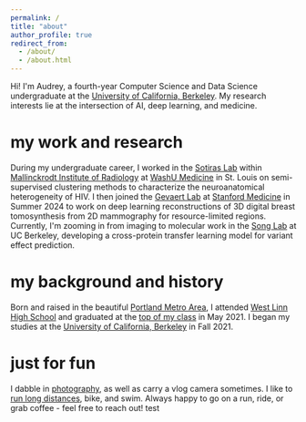 ```yaml
---
permalink: /
title: "about"
author_profile: true
redirect_from: 
  - /about/
  - /about.html
---
```


Hi! I'm Audrey, a fourth-year Computer Science and Data Science undergraduate at the [University of California, Berkeley](https://www.berkeley.edu/). My research interests lie at the intersection of AI, deep learning, and medicine.

my work and research
======
During my undergraduate career, I worked in the [Sotiras Lab](https://www.mir.wustl.edu/research/research-centers/computational-imaging-research-center-circ/labs/sotiras-lab/) within [Mallinckrodt Institute of Radiology](https://www.mir.wustl.edu/) at [WashU Medicine](https://medicine.wustl.edu/) in St. Louis on semi-supervised clustering methods to characterize the neuroanatomical heterogeneity of HIV. I then joined the [Gevaert Lab](https://med.stanford.edu/gevaertlab.html) at [Stanford Medicine](https://med.stanford.edu/) in Summer 2024 to work on deep learning reconstructions of 3D digital breast tomosynthesis from 2D mammography for resource-limited regions. Currently, I'm zooming in from imaging to molecular work in the [Song Lab](https://people.eecs.berkeley.edu/~yss/group.html) at UC Berkeley, developing a cross-protein transfer learning model for variant effect prediction. 

my background and history
======
Born and raised in the beautiful [Portland Metro Area](https://en.wikipedia.org/wiki/Portland,_Oregon), I attended [West Linn High School](https://www.wlwv.k12.or.us/wlhs) and graduated at the [top of my class](https://www.westlinntidings.com/news/we-are-not-boxes-on-a-screen-now-we-are-a-sea-of-green-and/article_ea2be376-d7da-5e85-93aa-940adceb5ca8.html) in May 2021. I began my studies at the [University of California, Berkeley](https://www.berkeley.edu/) in Fall 2021.

just for fun
======
I dabble in [photography](https://capturedbydree.pixieset.com/), as well as carry a vlog camera sometimes. I like to [run long distances](https://www.athlinks.com/athletes/543903770), bike, and swim. Always happy to go on a run, ride, or grab coffee - feel free to reach out! test
